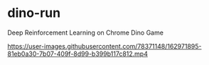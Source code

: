 # dino-run
Deep Reinforcement Learning on Chrome Dino Game


https://user-images.githubusercontent.com/78371148/162971895-81eb0a30-7b07-409f-8d99-b399b117c812.mp4

